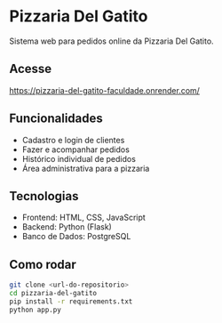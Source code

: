 # Pizzaria Del Gatito

Sistema web para pedidos online da Pizzaria Del Gatito.

## Acesse

https://pizzaria-del-gatito-faculdade.onrender.com/

## Funcionalidades

- Cadastro e login de clientes
- Fazer e acompanhar pedidos
- Histórico individual de pedidos
- Área administrativa para a pizzaria

## Tecnologias

- Frontend: HTML, CSS, JavaScript
- Backend: Python (Flask)
- Banco de Dados: PostgreSQL

## Como rodar

```bash
git clone <url-do-repositorio>
cd pizzaria-del-gatito
pip install -r requirements.txt
python app.py